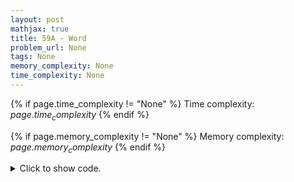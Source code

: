 ```yaml
---
layout: post
mathjax: true
title: 59A - Word
problem_url: None
tags: None
memory_complexity: None
time_complexity: None
---
```




{% if page.time_complexity != "None" %}
Time complexity: ${{ page.time_complexity }}$
{% endif %}

{% if page.memory_complexity != "None" %}
Memory complexity: ${{ page.memory_complexity }}$
{% endif %}

<details>
<summary>
<p style="display:inline">Click to show code.</p>
</summary>
```cpp
{% raw %}
using namespace std;
int main(void)
{
    int n, lowcnt = 0;
    string s;
    cin >> s;
    n = s.size();
    for (char &c : s)
    {
        if (islower(c))
            lowcnt += 1;
        c = (char)tolower(c);
    }
    if (lowcnt >= n - lowcnt)
        cout << s << endl;
    else
    {
        for (auto c : s)
            cout << (char)toupper(c);
        cout << endl;
    }
    return 0;
}

{% endraw %}
```
</details>


